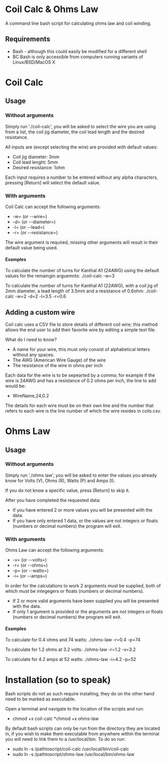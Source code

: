 # Coil Calc & Ohms Law
A command line bash script for calculating ohms law and coil winding.

## Requirements
* Bash - although this could easily be modified for a different shell
* BC
Bash is only accessible from computers running variants of Linux/BSD/MacOS X
# Coil Calc
## Usage 
### Without arguments 
Simply run './coil-calc', you will be asked to select the wire you are using from a list, the coil jig diameter, the coil lead length and the desired resistance. 

All inputs are (except selecting the wire) are provided with default values:
* Coil jig diameter: 3mm
* Coil lead lenght: 5mm
* Desired resistance: 1ohm

Each input requires a number to be entered without any alpha characters, pressing [Return] will select the default value.

### With arguments 
Coil Calc can accept the following arguments:
* -w= (or --wire=)
* -d= (or --diameter=)
* -l= (or --lead=)
* -r= (or --resistance=)

The wire argument is required, missing other arguments will result in their default value being used.

#### Examples 
To calculate the number of turns for Kanthal A1 (24AWG) using the default values for the remaingin arguemnts:
./coil-calc -w=3

To calculate the number of turns for Kanthal A1 (22AWG), with a coil jig of 2mm diameter, a lead length of 3.5mm and a resistance of 0.6ohm:
./coil-calc -w=2 -d=2 -l=3.5 -r=0.6

## Adding a custom wire
Coil calc uses a CSV file to store details of different coil wire; this method allows the end user to add their favorite wire by editing a simple text file.

What do I need to know?
* A name for your wire, this must only consist of alphabetical letters without any spaces.
* The AWG (American Wire Gauge) of the wire 
* The resistance of the wire in ohms per inch

Each data for the wire is to be sepearted by a comma; for example if the wire is 24AWG and has a resistance of 0.2 ohms per inch, the line to add would be:
* WireName,24,0.2

The details for each wire must be on their own line and the number that refers to each wire is the line number of which the wire resides in coils.csv.

# Ohms Law
## Usage 
### Without arguments 
Simply run './ohms law', you will be asked to enter the values you already know for Volts (V), Ohms (R), Watts (P) and Amps (I).

If you do not know a specific value, press [Return] to skip it.

After you have completed the requested data:

* If you have entered 2 or more values you will be presented with the data.
* If you have only entered 1 data, or the values are not integers or floats (numbers or decimal numbers) the program will exit.

### With arguments 
Ohms Law can accept the following arguments:
* -v= (or --volts=)
* -r= (or --ohms=)
* -p= (or --watts=)
* -i= (or --amps=)

In order for the calculations to work 2 arguments must be supplied, both of which must be integegers or floats (numbers or decimal numbers).

* If 2 or more valid arguments have been supplied you will be presented with the data.
* If only 1 argument is provided or the arguments are not integers or floats (numbers or decimal numbers) the program will exit.

#### Examples
To calculate for 0.4 ohms and 74 watts:
./ohms-law -r=0.4 -p=74

To calculate for 1.2 ohms at 3.2 volts:
./ohms-law -r=1.2 -v=3.2

To calculate for 4.2 amps at 52 watts:
./ohms-law -i=4.2 -p=52

# Installation (so to speak)
Bash scripts do not as such require installing, they do on the other hand need to be marked as executable.

Open a terminal and navigate to the location of the scripts and run:
* chmod +x coil-calc
*chmod +x ohms-law

By default bash scripts can only be run from the directory they are located in, if you wish to make them executable from anywhere within the terminal you will need to link them to a /usr/local/bin. To do so run:
* sudo ln -s /pathtoscript/coil-calc /usr/local/bin/coil-calc 
* sudo ln -s /pathtoscript/ohms-law /usr/local/bin/ohms-law